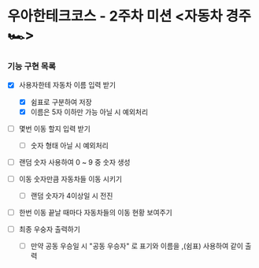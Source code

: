 # 우아한테크코스 - 2주차 미션 <자동차 경주 🏎️>

### 기능 구현 목록

- [x] 사용자한테 자동차 이름 입력 받기

  - [x] 쉼표로 구분하여 저장
  - [x] 이름은 5자 이하만 가능 아닐 시 예외처리

- [ ] 몇번 이동 할지 입력 받기

  - [ ] 숫자 형태 아닐 시 예외처리

- [ ] 랜덤 숫자 사용하여 0 ~ 9 중 숫자 생성

- [ ] 이동 숫자만큼 자동차들 이동 시키기
  - [ ] 랜덤 숫자가 4이상일 시 전진
- [ ] 한번 이동 끝날 때마다 자동차들의 이동 현황 보여주기

- [ ] 최종 우숭자 출력하기
  - [ ] 만약 공동 우승일 시 "공동 우승자" 로 표기와 이름을 ,(쉼표) 사용하여 같이 출력
